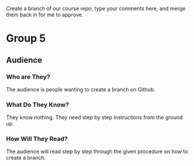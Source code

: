 Create a branch of our course repo, type your comments here, and merge them back in for me to approve.

# Group 5 

## Audience

### Who are They? 

The audience is people wanting to create a branch on Github.

### What Do They Know?

They know nothing. They need step by step instructions from the ground up.

### How Will They Read?

The audience will read step by step through the given procedure on how to create a branch.
